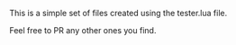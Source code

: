 This is a simple set of files created using the tester.lua file.

Feel free to PR any other ones you find. 
